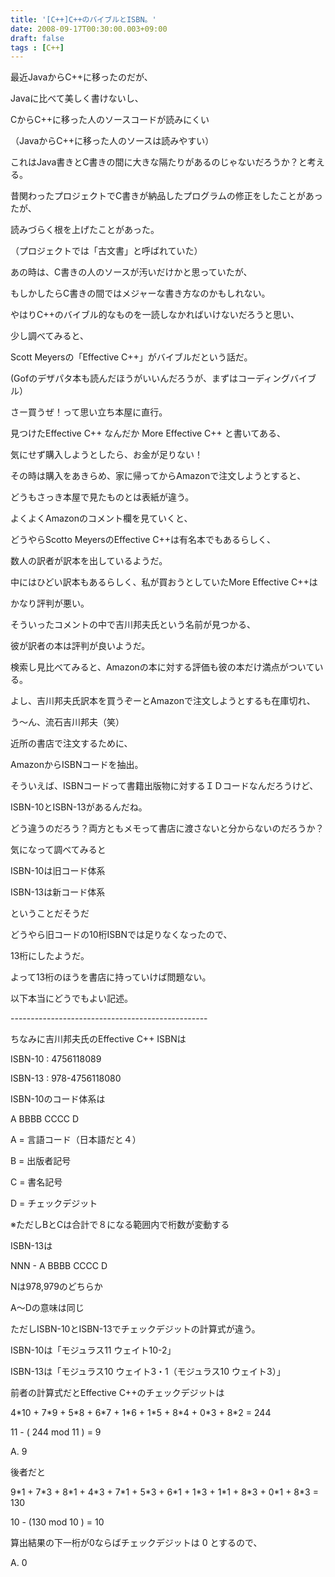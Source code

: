 ```yaml
---
title: '[C++]C++のバイブルとISBN。'
date: 2008-09-17T00:30:00.003+09:00
draft: false
tags : [C++]
---
```


  

最近JavaからC++に移ったのだが、

  

Javaに比べて美しく書けないし、

CからC++に移った人のソースコードが読みにくい

（JavaからC++に移った人のソースは読みやすい）

  

これはJava書きとC書きの間に大きな隔たりがあるのじゃないだろうか？と考える。

  

昔関わったプロジェクトでC書きが納品したプログラムの修正をしたことがあったが、

読みづらく根を上げたことがあった。

（プロジェクトでは「古文書」と呼ばれていた）

  

あの時は、C書きの人のソースが汚いだけかと思っていたが、

もしかしたらC書きの間ではメジャーな書き方なのかもしれない。

  

  

  

やはりC++のバイブル的なものを一読しなかればいけないだろうと思い、

少し調べてみると、

Scott Meyersの「Effective C++」がバイブルだという話だ。

(Gofのデザパタ本も読んだほうがいいんだろうが、まずはコーディングバイブル）

  

さー買うぜ！って思い立ち本屋に直行。

  

見つけたEffective C++ なんだか More Effective C++ と書いてある、

気にせず購入しようとしたら、お金が足りない！

  

その時は購入をあきらめ、家に帰ってからAmazonで注文しようとすると、

どうもさっき本屋で見たものとは表紙が違う。

  

  

  

よくよくAmazonのコメント欄を見ていくと、

どうやらScotto MeyersのEffective C++は有名本でもあるらしく、

数人の訳者が訳本を出しているようだ。

  

中にはひどい訳本もあるらしく、私が買おうとしていたMore Effective C++は

かなり評判が悪い。

  

そういったコメントの中で吉川邦夫氏という名前が見つかる、

彼が訳者の本は評判が良いようだ。

  

検索し見比べてみると、Amazonの本に対する評価も彼の本だけ満点がついている。

  

よし、吉川邦夫氏訳本を買うぞーとAmazonで注文しようとするも在庫切れ、

う～ん、流石吉川邦夫（笑）

  

  

  

  

近所の書店で注文するために、

AmazonからISBNコードを抽出。

  

そういえば、ISBNコードって書籍出版物に対するＩＤコードなんだろうけど、

  

ISBN-10とISBN-13があるんだね。

どう違うのだろう？両方ともメモって書店に渡さないと分からないのだろうか？

  

気になって調べてみると

ISBN-10は旧コード体系

ISBN-13は新コード体系

  

ということだそうだ

どうやら旧コードの10桁ISBNでは足りなくなったので、

13桁にしたようだ。

よって13桁のほうを書店に持っていけば問題ない。

  

  

以下本当にどうでもよい記述。

  

\-------------------------------------------------

  

ちなみに吉川邦夫氏のEffective C++ ISBNは

  

ISBN-10 : 4756118089

ISBN-13 : 978-4756118080

  

ISBN-10のコード体系は

  

A BBBB CCCC D

  

A = 言語コード（日本語だと４）

B = 出版者記号

C = 書名記号

D = チェックデジット

  

※ただしBとCは合計で８になる範囲内で桁数が変動する

  

ISBN-13は

  

NNN - A BBBB CCCC D

  

Nは978,979のどちらか

  

A～Dの意味は同じ

  

ただしISBN-10とISBN-13でチェックデジットの計算式が違う。

  

ISBN-10は「モジュラス11 ウェイト10-2」

ISBN-13は「モジュラス10 ウェイト3・1（モジュラス10 ウェイト3）」

  

前者の計算式だとEffective C++のチェックデジットは

  

4\*10 + 7\*9 + 5\*8 + 6\*7 + 1\*6 + 1\*5 + 8\*4 + 0\*3 + 8\*2 = 244

11 - ( 244 mod 11 ) = 9

  

A. 9

  

後者だと

  

9\*1 + 7\*3 + 8\*1 + 4\*3 + 7\*1 + 5\*3 + 6\*1 + 1\*3 + 1\*1 + 8\*3 + 0\*1 + 8\*3 = 130

10 - (130 mod 10 ) = 10

  

算出結果の下一桁が0ならばチェックデジットは 0 とするので、

  

A. 0